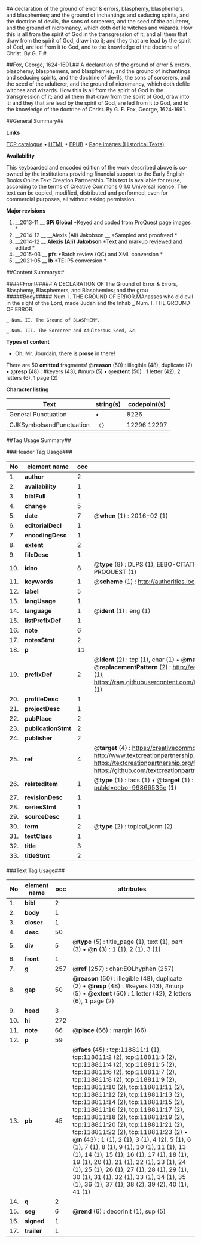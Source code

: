 #A declaration of the ground of error & errors, blasphemy, blasphemers, and blasphemies; and the ground of inchantings and seducing spirits, and the doctrine of devils, the sons of sorcerers, and the seed of the adulterer, and the ground of nicromancy, which doth defile witches and wizards. How this is all from the spirit of God in the transgression of it; and all them that draw from the spirit of God, draw into it; and they that are lead by the spirit of God, are led from it to God, and to the knowledge of the doctrine of Christ. By G. F.#

##Fox, George, 1624-1691.##
A declaration of the ground of error & errors, blasphemy, blasphemers, and blasphemies; and the ground of inchantings and seducing spirits, and the doctrine of devils, the sons of sorcerers, and the seed of the adulterer, and the ground of nicromancy, which doth defile witches and wizards. How this is all from the spirit of God in the transgression of it; and all them that draw from the spirit of God, draw into it; and they that are lead by the spirit of God, are led from it to God, and to the knowledge of the doctrine of Christ. By G. F.
Fox, George, 1624-1691.

##General Summary##

**Links**

[TCP catalogue](http://www.ota.ox.ac.uk/tcp/)  • 
[HTML](http://tei.it.ox.ac.uk/tcp/Texts-HTML/free/A84/A84781.html)  • 
[EPUB](http://tei.it.ox.ac.uk/tcp/Texts-EPUB/free/A84/A84781.epub) • 
[Page images (Historical Texts)](https://historicaltexts.jisc.ac.uk/eebo-99866535e)

**Availability**

This keyboarded and encoded edition of the work described above is co-owned by the
    institutions providing financial support to the Early English Books Online Text Creation
    Partnership. This text is available for reuse, according to the terms of  Creative Commons 0 1.0 Universal
    licence. The text can be copied, modified, distributed and performed, even for commercial
    purposes, all without asking permission.

**Major revisions**

1. __2013-11 __ __SPi Global__ *Keyed and coded from ProQuest page images *
1. __2014-12 __ __Alexis (Ali) Jakobson __ *Sampled and proofread *
1. __2014-12 __ __Alexis (Ali) Jakobson__ *Text and markup reviewed and edited *
1. __2015-03 __ __pfs__ *Batch review (QC) and XML conversion *
1. __2021-05 __ __lb__ *TEI P5 conversion *

##Content Summary##

#####Front#####
A DECLARATION OF The Ground of Error & Errors, Blasphemy, Blasphemers, and Blasphemies; and the grou
#####Body#####
Num. I. THE GROUND OF ERROR.MAnasses who did evil in the sight of the Lord, made Judah and the Inhab
    _ Num. I. THE GROUND OF ERROR.

    _ Num. II. The Ground of BLASPHEMY.

    _ Num. III. The Sorcerer and Adulterous Seed, &c.

**Types of content**

  * Oh, Mr. Jourdain, there is **prose** in there!

There are 50 **omitted** fragments! 
 @__reason__ (50) : illegible (48), duplicate (2)  •  @__resp__ (48) : #keyers (43), #murp (5)  •  @__extent__ (50) : 1 letter (42), 2 letters (6), 1 page (2)

**Character listing**


|Text|string(s)|codepoint(s)|
|---|---|---|
|General Punctuation|•|8226|
|CJKSymbolsandPunctuation|〈〉|12296 12297|

##Tag Usage Summary##

###Header Tag Usage###

|No|element name|occ|attributes|
|---|---|---|---|
|1.|__author__|2||
|2.|__availability__|1||
|3.|__biblFull__|1||
|4.|__change__|5||
|5.|__date__|7| @__when__ (1) : 2016-02 (1)|
|6.|__editorialDecl__|1||
|7.|__encodingDesc__|1||
|8.|__extent__|2||
|9.|__fileDesc__|1||
|10.|__idno__|8| @__type__ (8) : DLPS (1), EEBO-CITATION (1), VID (1), EEBO-PROQUEST (1), STC (3), PROQUEST (1)|
|11.|__keywords__|1| @__scheme__ (1) : http://authorities.loc.gov/ (1)|
|12.|__label__|5||
|13.|__langUsage__|1||
|14.|__language__|1| @__ident__ (1) : eng (1)|
|15.|__listPrefixDef__|1||
|16.|__note__|6||
|17.|__notesStmt__|2||
|18.|__p__|11||
|19.|__prefixDef__|2| @__ident__ (2) : tcp (1), char (1)  •  @__matchPattern__ (2) : ([0-9\-]+):([0-9IVX]+) (1), (.+) (1)  •  @__replacementPattern__ (2) : http://eebo.chadwyck.com/downloadtiff?vid=$1&page=$2 (1), https://raw.githubusercontent.com/textcreationpartnership/Texts/master/tcpchars.xml#$1 (1)|
|20.|__profileDesc__|1||
|21.|__projectDesc__|1||
|22.|__pubPlace__|2||
|23.|__publicationStmt__|2||
|24.|__publisher__|2||
|25.|__ref__|4| @__target__ (4) : https://creativecommons.org/publicdomain/zero/1.0/ (1), http://www.textcreationpartnership.org/docs/. (1), https://textcreationpartnership.org/faq/#faq05 (1), https://github.com/textcreationpartnership (1)|
|26.|__relatedItem__|1| @__type__ (1) : facs (1)  •  @__target__ (1) : https://data.historicaltexts.jisc.ac.uk/view?pubId=eebo-99866535e (1)|
|27.|__revisionDesc__|1||
|28.|__seriesStmt__|1||
|29.|__sourceDesc__|1||
|30.|__term__|2| @__type__ (2) : topical_term (2)|
|31.|__textClass__|1||
|32.|__title__|3||
|33.|__titleStmt__|2||


###Text Tag Usage###

|No|element name|occ|attributes|
|---|---|---|---|
|1.|__bibl__|2||
|2.|__body__|1||
|3.|__closer__|1||
|4.|__desc__|50||
|5.|__div__|5| @__type__ (5) : title_page (1), text (1), part (3)  •  @__n__ (3) : 1 (1), 2 (1), 3 (1)|
|6.|__front__|1||
|7.|__g__|257| @__ref__ (257) : char:EOLhyphen (257)|
|8.|__gap__|50| @__reason__ (50) : illegible (48), duplicate (2)  •  @__resp__ (48) : #keyers (43), #murp (5)  •  @__extent__ (50) : 1 letter (42), 2 letters (6), 1 page (2)|
|9.|__head__|3||
|10.|__hi__|272||
|11.|__note__|66| @__place__ (66) : margin (66)|
|12.|__p__|59||
|13.|__pb__|45| @__facs__ (45) : tcp:118811:1 (1), tcp:118811:2 (2), tcp:118811:3 (2), tcp:118811:4 (2), tcp:118811:5 (2), tcp:118811:6 (2), tcp:118811:7 (2), tcp:118811:8 (2), tcp:118811:9 (2), tcp:118811:10 (2), tcp:118811:11 (2), tcp:118811:12 (2), tcp:118811:13 (2), tcp:118811:14 (2), tcp:118811:15 (2), tcp:118811:16 (2), tcp:118811:17 (2), tcp:118811:18 (2), tcp:118811:19 (2), tcp:118811:20 (2), tcp:118811:21 (2), tcp:118811:22 (2), tcp:118811:23 (2)  •  @__n__ (43) : 1 (1), 2 (1), 3 (1), 4 (2), 5 (1), 6 (1), 7 (1), 8 (1), 9 (1), 10 (1), 11 (1), 13 (1), 14 (1), 15 (1), 16 (1), 17 (1), 18 (1), 19 (1), 20 (1), 21 (1), 22 (1), 23 (1), 24 (1), 25 (1), 26 (1), 27 (1), 28 (1), 29 (1), 30 (1), 31 (1), 32 (1), 33 (1), 34 (1), 35 (1), 36 (1), 37 (1), 38 (2), 39 (2), 40 (1), 41 (1)|
|14.|__q__|2||
|15.|__seg__|6| @__rend__ (6) : decorInit (1), sup (5)|
|16.|__signed__|1||
|17.|__trailer__|1||
